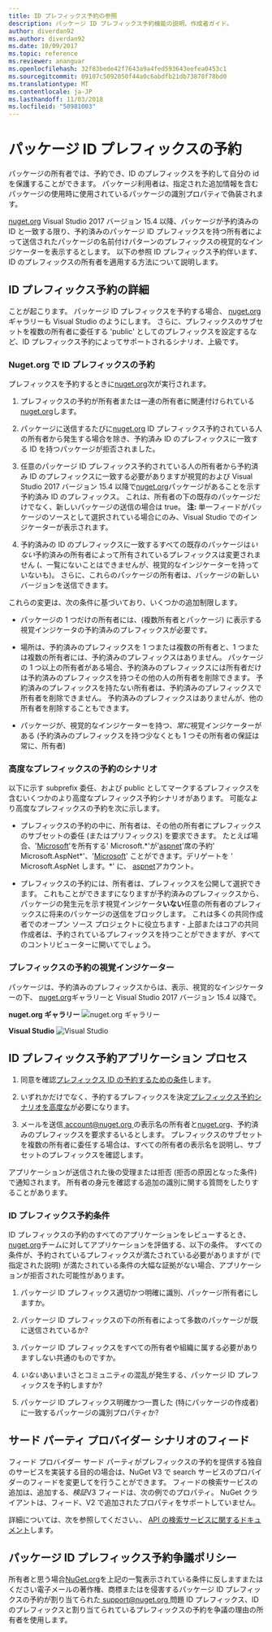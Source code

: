 ```yaml
---
title: ID プレフィックス予約の参照
description: パッケージ ID プレフィックス予約機能の説明、作成者ガイド。
author: diverdan92
ms.author: diverdan92
ms.date: 10/09/2017
ms.topic: reference
ms.reviewer: ananguar
ms.openlocfilehash: 32f83bede42f7643a9a4fed593643eefea0453c1
ms.sourcegitcommit: 09107c5092050f44a0c6abdfb21db73878f78bd0
ms.translationtype: MT
ms.contentlocale: ja-JP
ms.lasthandoff: 11/03/2018
ms.locfileid: "50981003"
---
```

# <a name="package-id-prefix-reservation"></a>パッケージ ID プレフィックスの予約

パッケージの所有者では、予約でき、ID のプレフィックスを予約して自分の id を保護することができます。 パッケージ利用者は、指定された追加情報を含むパッケージの使用時に使用されているパッケージの識別プロパティで偽装されます。 

[nuget.org](https://www.nuget.org/) Visual Studio 2017 バージョン 15.4 以降、パッケージが予約済みの ID と一致する限り、予約済みのパッケージ ID プレフィックスを持つ所有者によって送信されたパッケージの名前付けパターンのプレフィックスの視覚的なインジケーターを表示するとします。 以下の参照 ID プレフィックス予約伴います、ID のプレフィックスの所有者を適用する方法について説明します。

## <a name="id-prefix-reservation-details"></a>ID プレフィックス予約の詳細

ことが起こります。 パッケージ ID プレフィックスを予約する場合、 [nuget.org](https://www.nuget.org/)ギャラリーも Visual Studio のようにします。 さらに、プレフィックスのサブセットを複数の所有者に委任する 'public' としてのプレフィックスを設定するなど、ID プレフィックス予約によってサポートされるシナリオ、上級です。

### <a name="id-prefix-reservation-on-nugetorg"></a>Nuget.org で ID プレフィックスの予約

プレフィックスを予約するときに[nuget.org](https://www.nuget.org/)次が実行されます。

1. プレフィックスの予約が所有者または一連の所有者に関連付けられている[nuget.org](https://www.nuget.org/)します。

1. パッケージに送信するたびに[nuget.org](https://www.nuget.org/) ID プレフィックス予約されている人の所有者から発生する場合を除き、予約済み ID のプレフィックスに一致する ID を持つパッケージが拒否されました。

1. 任意のパッケージ ID プレフィックス予約されている人の所有者から予約済み ID のプレフィックスに一致する必要がありますが視覚的および Visual Studio 2017 バージョン 15.4 以降で[nuget.org](https://www.nuget.org/)パッケージがあることを示す予約済み ID のプレフィックス。 これは、所有者の下の既存のパッケージだけでなく、新しいパッケージの送信の場合は true。 **注:** 単一フィードがパッケージのソースとして選択されている場合にのみ、Visual Studio でのインジケーターが表示されます。

1. 予約済みの ID のプレフィックスに一致するすべての既存のパッケージは*いない*予約済みの所有者によって所有されているプレフィックスは変更されません (、一覧にないことはできませんが、視覚的なインジケーターを持っていないも)。 さらに、これらのパッケージの所有者は、パッケージの新しいバージョンを送信できます。

これらの変更は、次の条件に基づいており、いくつかの追加制限します。

- パッケージの 1 つだけの所有者には、(複数所有者とパッケージ) に表示する視覚インジケータの予約済みのプレフィックスが必要です。

- 場所は、予約済みのプレフィックスを 1 つまたは複数の所有者と、1 つまたは複数の所有者には、予約済みのプレフィックスはありません。 パッケージの 1 つ以上の所有者がある場合、予約済みのプレフィックスには所有者だけは予約済みのプレフィックスを持つその他の人の所有者を削除できます。 予約済みのプレフィックスを持たない所有者は、予約済みのプレフィックスで所有者を削除できません。 予約済みのプレフィックスはありませんが、他の所有者を削除することもできます。

- パッケージが、視覚的なインジケーターを持つ、*常に*視覚インジケーターがある (予約済みのプレフィックスを持つ少なくとも 1 つその所有者の保証は常に、所有者)

### <a name="advanced-prefix-reservation-scenarios"></a>高度なプレフィックスの予約のシナリオ

以下に示す subprefix 委任、および public としてマークするプレフィックスを含むいくつかのより高度なプレフィックス予約シナリオがあります。 可能なより高度なプレフィックスの予約を次に示します。 

- プレフィックスの予約の中に、所有者は、その他の所有者にプレフィックスのサブセットの委任 (またはプリフィックス) を要求できます。 たとえば場合、'[Microsoft](https://www.nuget.org/profiles/microsoft)'を所有する' Microsoft.\*'が'[aspnet](https://www.nuget.org/profiles/aspnet)'席の予約' Microsoft.AspNet\*'、'[Microsoft](https://www.nuget.org/profiles/microsoft)' ことができます。デリゲートを ' Microsoft.AspNet します。\*' に、 [aspnet](https://www.nuget.org/profiles/aspnet)アカウント。

- プレフィックスの予約には、所有者は、プレフィックスを公開して選択できます。 これもことができますになりますが予約済みのプレフィックスから、パッケージの発生元を示す視覚インジケータ**いない**任意の所有者のプレフィックスに将来のパッケージの送信をブロックします。 これは多くの共同作成者でのオープン ソース プロジェクトに役立ちます - 上部またはコアの共同作成者は、予約されているプレフィックスを持つことができますが、すべてのコントリビューターに開いてでしょう。 

### <a name="prefix-reservation-visual-indicator"></a>プレフィックスの予約の視覚インジケーター

パッケージは、予約済みのプレフィックスからは、表示、視覚的なインジケーターの下、 [nuget.org](https://www.nuget.org/)ギャラリーと Visual Studio 2017 バージョン 15.4 以降で。

**nuget.org ギャラリー**
![nuget.org ギャラリー](media/nuget-gallery-reserved-prefix.png)

**Visual Studio**
![Visual Studio](media/visual-studio-reserved-prefix.png)

## <a name="id-prefix-reservation-application-process"></a>ID プレフィックス予約アプリケーション プロセス

1. 同意を確認[プレフィックス ID の予約するための条件](#id-prefix-reservation-criteria)します。

2. いずれかだけでなく、予約するプレフィックスを決定[プレフィックス予約シナリオを高度な](#advanced-prefix-reservation-scenarios)が必要になります。

3. メールを送信[ account@nuget.org ](mailto:account@nuget.org)の表示名の所有者と[nuget.org](https://www.nuget.org/)、予約済みのプレフィックスを要求するいるとします。 プレフィックスのサブセットを複数の所有者に委任する場合は、すべての所有者の表示名を説明し、サブセットのプレフィックスを確認します。

アプリケーションが送信された後の受理または拒否 (拒否の原因となった条件) で通知されます。 所有者の身元を確認する追加の識別に関する質問をしたりすることがあります。

### <a name="id-prefix-reservation-criteria"></a>ID プレフィックス予約条件

ID プレフィックスの予約のすべてのアプリケーションをレビューするとき、 [nuget.org](https://www.nuget.org/)チームに対してアプリケーションを評価する、以下の条件。 すべての条件が、予約されているプレフィックスが満たされている必要がありますが (で指定された説明) が満たされている条件の大幅な証拠がない場合、アプリケーションが拒否された可能性があります。

1. パッケージ ID プレフィックス適切かつ明確に識別、パッケージ所有者にしますか。

1. パッケージ ID プレフィックスの下の所有者によって多数のパッケージが既に送信されているか?

1. パッケージ ID プレフィックスをすべての所有者や組織に属する必要がありますしない共通のものですか。

1. *いない*あいまいさとコミュニティの混乱が発生する、パッケージ ID プレフィックスを予約しますか?

1. パッケージ ID プレフィックス明確かつ一貫した (特にパッケージの作成者) に一致するパッケージの識別プロパティか?

## <a name="third-party-feed-provider-scenarios"></a>サード パーティ プロバイダー シナリオのフィード

フィード プロバイダー サード パーティがプレフィックスの予約を提供する独自のサービスを実装する目的の場合は、NuGet V3 で search サービスのプロバイダーのフィードを変更してを行うことができます。 フィードの検索サービスの追加は、追加する、*検証*V3 フィードは、次の例でのプロパティ。 NuGet クライアントは、フィード、V2 で追加されたプロパティをサポートしていません。

詳細については、次を参照してください。、 [API の検索サービスに関するドキュメント](../api/search-query-service-resource.md)します。

## <a name="package-id-prefix-reservation-dispute-policy"></a>パッケージ ID プレフィックス予約争議ポリシー
所有者と思う場合[NuGet.org](https://www.nuget.org)を上記の一覧表示されている条件に反しますまたはください電子メールの著作権、商標またはを侵害するパッケージ ID プレフィックスの予約が割り当てられた[ support@nuget.org ](mailto:support@nuget.org)問題 ID プレフィックス、ID のプレフィックスと割り当てられているプレフィックスの予約を争議の理由の所有者を使用します。

